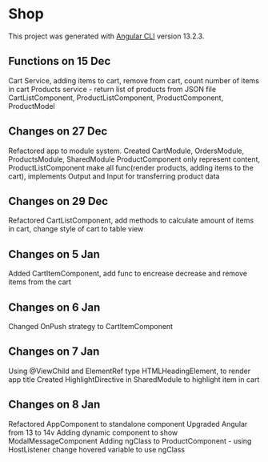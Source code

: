 # Shop

This project was generated with [Angular CLI](https://github.com/angular/angular-cli) version 13.2.3.

## Functions on 15 Dec
Cart Service, adding items to cart, remove from cart, count number of items in cart
Products service - return list of products from JSON file
CartListComponent, ProductListComponent, ProductComponent, ProductModel

## Changes on 27 Dec
Refactored app to module system. Created CartModule, OrdersModule, ProductsModule, SharedModule
ProductComponent only represent content, ProductListComponent make all func(render products, adding items to the cart), implements Output and Input for transferring product data

## Changes on 29 Dec
Refactored CartListComponent, add methods to calculate amount of items in cart, change style of cart to table view

## Changes on 5 Jan
Added CartItemComponent, add func to encrease decrease and remove items from the cart

## Changes on 6 Jan
Changed OnPush strategy to CartItemComponent

## Changes on 7 Jan
Using @ViewChild and ElementRef type HTMLHeadingElement, to render app title
Created HighlightDirective in SharedModule to highlight item in cart

## Changes on 8 Jan
Refactored AppComponent to standalone component
Upgraded Angular from 13 to 14v
Adding dynamic component to show ModalMessageComponent
Adding ngClass to ProductComponent - using HostListener change hovered variable to use ngClass 

